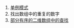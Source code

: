 1. [单例模式](https://github.com/wxquare/programming/blob/master/oj/%E5%89%91%E6%8C%87offer/src/singleton.cc)
2. 找出数组中的重复的数字
3. [部分有序的二维数组中的查找](https://github.com/wxquare/programming/blob/master/oj/%E5%89%91%E6%8C%87offer/src/offer1.cpp)
